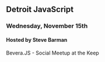## Detroit JavaScript
### Wednesday, November 15th
#### Hosted by Steve Barman

Bevera.JS - Social Meetup at the Keep
